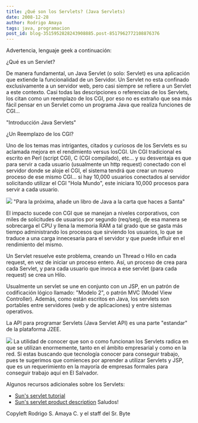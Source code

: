 ```yaml
---
title: ¿Qué son los Servlets? (Java Servlets)
date: 2008-12-28
author: Rodrigo Amaya
tags: java, programacion
post_id: blog-3515952828243908885.post-8517962772108876376
---
```


Advertencia, lenguaje geek a continuación:

¿Qué es un Servlet?

De manera fundamental, un Java Servlet (o solo: Servlet) es una aplicación que extiende la funcionalidad de un Servidor. Un Servlet no esta confinado exclusivamente a un servidor web, pero casi siempre se refiere a un Servlet a este contexto. Casi todas las descripciones o referencias de los Servlets, los citan como un reemplazo de los CGI, por eso no es extraño que sea más fácil pensar en un Servlet como un programa Java que realiza funciones de CGI...

"Introducción Java Servlets"

¿Un Reemplazo de los CGI?

Uno de los temas mas intrigantes, citados y curiosos de los Servlets es su aclamada mejora en el rendimiento versus losCGI. Un CGI tradicional es escrito en Perl (script CGI), C (CGI compilado), etc... y su desventaja es que para servir a cada usuario (usualmente un http request) conectado con el servidor donde se aloje el CGI, el sistema tendrá que crear un nuevo proceso de ese mismo CGI... si hay 10,000 usuarios conectados al servidor solicitando utilizar el CGI "Hola Mundo", este iniciara 10,000 procesos para servir a cada usuario.

[![](https://4.bp.blogspot.com/_ayvorITawE4/SVenYuEEpeI/AAAAAAAAB1I/mph7ettKGKU/s320/javaservletur2.jpg)](https://4.bp.blogspot.com/_ayvorITawE4/SVenYuEEpeI/AAAAAAAAB1I/mph7ettKGKU/s1600-h/javaservletur2.jpg)
"Para la próxima, añade un
libro de Java a la carta que haces a Santa"

El impacto sucede con CGI que se manejan a niveles corporativos, con miles de solicitudes de usuarios por segundo (req/seg), de esa manera se sobrecarga el CPU y llena la memoria RAM a tal grado que se gasta más tiempo administrando los procesos que sirviendo los usuarios, lo que se traduce a una carga innecesaria para el servidor y que puede influir en el rendimiento del mismo.

Un Servlet resuelve este problema, creando un Thread o Hilo en cada request, en vez de iniciar un proceso entero. Así, un proceso de crea para cada Servlet, y para cada usuario que invoca a ese servlet (para cada request) se crea un Hilo.

Usualmente un servlet se une en conjunto con un JSP, en un patrón de codificación lógico llamado: "Modelo 2", o patrón MVC (Model View Controller). Además, como están escritos en Java, los servlets son portables entre servidores (web y de aplicaciones) y entre sistemas operativos.

La API para programar Servlets (Java Servlet API) es una parte "estandar" de la plataforma J2EE.

[![](https://4.bp.blogspot.com/_ayvorITawE4/SVek339_MMI/AAAAAAAAB1A/Vg69jkGx0-8/s320/Wave.png)](https://4.bp.blogspot.com/_ayvorITawE4/SVek339_MMI/AAAAAAAAB1A/Vg69jkGx0-8/s1600-h/Wave.png) La utilidad de
conocer que son o como funcionan los Servlets radica en que se utilizan enormemente, tanto en el ámbito empresarial y como en la red. Si estas buscando que tecnología conocer para conseguir trabajo, pues te sugerimos que comiences por aprender a utilizar Servlets y JSP, que es un requerimiento en la mayoría de empresas formales para conseguir trabajo aquí en El Salvador.

Algunos recursos adicionales sobre los Servlets:

- [Sun's servlet tutorial](http://java.sun.com/j2ee/tutorial/1_3-fcs/doc/Servlets.html)
- [Sun's servlet product description](http://java.sun.com/products/servlet)
Saludos!

Copyleft Rodrigo S. Amaya C. y el staff del Sr. Byte